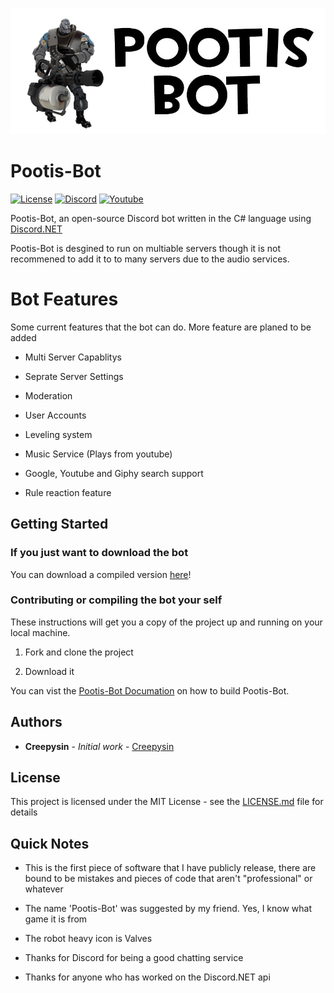 ![Pootis-Bot](icon.jpg)

# Pootis-Bot 

[![License](https://img.shields.io/github/license/creepysin/Pootis-Bot.svg?style=flat-square)](https://github.com/Creepysin/Pootis-Bot/blob/master/LICENSE.md) [![Discord](https://img.shields.io/badge/Discord-Creepysin-7289da.svg?style=flat-square&logo=discord)](https://discord.gg/m7hg47t) [![Youtube](https://img.shields.io/badge/Youtube-Creepysin-red.svg?style=flat-square&logo=youtube)](https://www.youtube.com/channel/UCGE1RiKvxmhB1mEVzJS0MtA)

Pootis-Bot, an open-source Discord bot written in the C# language using [Discord.NET](https://github.com/RogueException/Discord.Net)

Pootis-Bot is desgined to run on multiable servers though it is not recommened to add it to to many servers due to the audio services.

# Bot Features

Some current features that the bot can do. More feature are planed to be added

- Multi Server Capablitys

- Seprate Server Settings

- Moderation 

- User Accounts

- Leveling system

- Music Service (Plays from youtube)

- Google, Youtube and Giphy search support

- Rule reaction feature

## Getting Started

### If you just want to download the bot

You can download a compiled version [here](https://pootis-bot.creepysin.com/download/all)!

### Contributing or compiling the bot your self

These instructions will get you a copy of the project up and running on your local machine.

1. Fork and clone the project

2. Download it

You can vist the [Pootis-Bot Documation](https://pootis-bot.creepysin.com/dev/building/) on how to build Pootis-Bot.

## Authors

* **Creepysin** - *Initial work* - [Creepysin](https://github.com/Creepysin)

## License

This project is licensed under the MIT License - see the [LICENSE.md](https://github.com/CreepysinProjects/Pootis-Bot/blob/master/LICENSE.md) file for details

## Quick Notes

* This is the first piece of software that I have publicly release, there are bound to be mistakes and pieces of code that aren't "professional" or whatever
* The name 'Pootis-Bot' was suggested by my friend. Yes, I know what game it is from

* The robot heavy icon is Valves
* Thanks for Discord for being a good chatting service
* Thanks for anyone who has worked on the Discord.NET api
